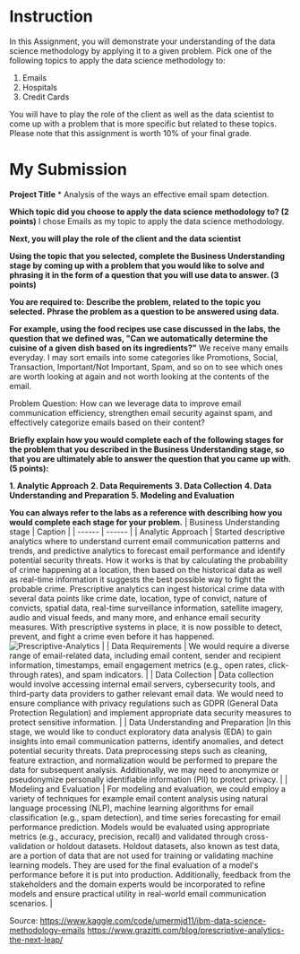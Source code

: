 # Instruction

In this Assignment, you will demonstrate your understanding of the data science methodology by applying it to a given problem. Pick one of the following topics to apply the data science methodology to:
1. Emails
2. Hospitals
3. Credit Cards

You will have to play the role of the client as well as the data scientist to come up with a problem that is more specific but related to these topics. Please note that this assignment is worth 10% of your final grade.

# My Submission

**Project Title** *
Analysis of the ways an effective email spam detection.

**Which topic did you choose to apply the data science methodology to? (2 points)**
I chose Emails as my topic to apply the data science methodology.

**Next, you will play the role of the client and the data scientist** 

**Using the topic that you selected, complete the Business Understanding stage by coming up with a problem that you would like to solve and phrasing it in the form of a question that you will use data to answer. (3 points)**

**You are required to:**
**Describe the problem, related to the topic you selected.**
**Phrase the problem as a question to be answered using data.**

**For example, using the food recipes use case discussed in the labs, the question that we defined was, "Can we automatically determine the cuisine of a given dish based on its ingredients?"**
We receive many emails everyday. I may sort emails into some categories like Promotions, Social, Transaction, Important/Not Important, Spam, and so on to see which ones are worth looking at again and not worth looking at the contents of the email.

Problem Question: How can we leverage data to improve email communication efficiency, strengthen email security against spam, and effectively categorize emails based on their content?

**Briefly explain how you would complete each of the following stages for the problem that you described in the Business Understanding stage, so that you are ultimately able to answer the question that you came up with. (5 points):**

**1. Analytic Approach**
**2. Data Requirements**
**3. Data Collection**
**4. Data Understanding and Preparation**
**5. Modeling and Evaluation**

**You can always refer to the labs as a reference with describing how you would complete each stage for your problem.**
| Business Understanding stage | Caption |
| ------ | ------ |
| Analytic Approach | Started descriptive analytics where to understand current email communication patterns and trends, and predictive analytics to forecast email performance and identify potential security threats. How it works is that by calculating the probability of crime happening at a location, then based on the historical data as well as real-time information it suggests the best possible way to fight the probable crime. Prescriptive analytics can ingest historical crime data with several data points like crime date, location, type of convict, nature of convicts, spatial data, real-time surveillance information, satellite imagery, audio and visual feeds, and many more, and enhance email security measures. With prescriptive systems in place, it is now possible to detect, prevent, and fight a crime even before it has happened. ![Prescriptive-Analytics](https://github.com/user-attachments/assets/bd72d598-0134-4d8d-980d-d6c61e5bf8f3) |
| Data Requirements | We would require a diverse range of email-related data, including email content, sender and recipient information, timestamps, email engagement metrics (e.g., open rates, click-through rates), and spam indicators.  |
| Data Collection | Data collection would involve accessing internal email servers,  cybersecurity tools, and third-party data providers to gather relevant email data. We would need to ensure compliance with privacy regulations such as GDPR (General Data Protection Regulation) and implement appropriate data security measures to protect sensitive information. |
| Data Understanding and Preparation |In this stage, we would like to conduct exploratory data analysis (EDA) to gain insights into email communication patterns, identify anomalies, and detect potential security threats. Data preprocessing steps such as cleaning, feature extraction, and normalization would be performed to prepare the data for subsequent analysis. Additionally, we may need to anonymize or pseudonymize personally identifiable information (PII) to protect privacy. |
| Modeling and Evaluation | For modeling and evaluation, we could employ a variety of techniques for example email content analysis using natural language processing (NLP), machine learning algorithms for email classification (e.g., spam detection), and time series forecasting for email performance prediction. Models would be evaluated using appropriate metrics (e.g., accuracy, precision, recall) and validated through cross-validation or holdout datasets. Holdout datasets, also known as test data, are a portion of data that are not used for training or validating machine learning models. They are used for the final evaluation of a model's performance before it is put into production. Additionally, feedback from the stakeholders and the domain experts would be incorporated to refine models and ensure practical utility in real-world email communication scenarios. |

Source: https://www.kaggle.com/code/umermjd11/ibm-data-science-methodology-emails
https://www.grazitti.com/blog/prescriptive-analytics-the-next-leap/
